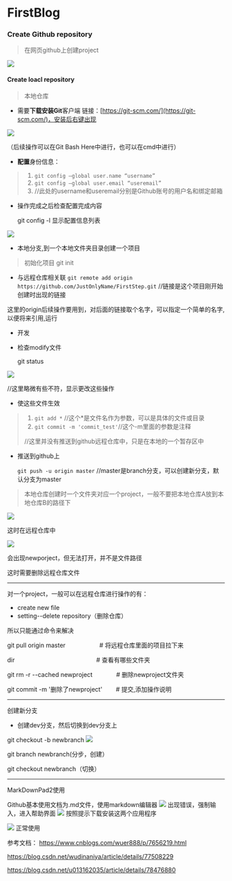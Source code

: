 # FirstBlog
### Create Github repository
> 在网页github上创建project

![](https://i.imgur.com/BIutuUV.png)


#### Create loacl repository
> 本地仓库

- 需要**下载安装Git**客户端 链接：[https://git-scm.com/](https://git-scm.com/)，安装后右键出现

![](https://i.imgur.com/0FOJY4A.png)

（后续操作可以在Git Bash Here中进行，也可以在cmd中进行）


- **配置**身份信息：
> 1. `git config –global user.name “username”`
> 2. `git config –global user.email “useremail”`
> 3. //此处的username和useremail分别是Github账号的用户名和绑定邮箱

- 操作完成之后检查配置完成内容

    git config -l
显示配置信息列表

![](https://i.imgur.com/l2C0UGc.png)

- 本地分支,到一个本地文件夹目录创建一个项目

> 初始化项目
    git init

- 与远程仓库相关联
`git remote add origin https://github.com/JustOnlyName/FirstStep.git`
//链接是这个项目刚开始创建时出现的链接

 这里的origin后续操作要用到，对后面的链接取个名字，可以指定一个简单的名字,以便将来引用,运行


- 开发
- 检查modify文件

    git status
    
![](https://i.imgur.com/PyRrE3K.png)

//这里略微有些不符，显示更改这些操作
- 使这些文件生效

> 1. `git add *` //这个*是文件名作为参数，可以是具体的文件或目录
> 2. `git commit -m 'commit_test'`//这个-m里面的参数是注释
> 
> //这里并没有推送到github远程仓库中，只是在本地的一个暂存区中

- 推送到github上

    `git push -u origin master`
//master是branch分支，可以创建新分支，默认分支为master

> 本地仓库创建时一个文件夹对应一个project，一般不要把本地仓库A放到本地仓库B的路径下

![](https://i.imgur.com/OauYl1q.png)

这时在远程仓库中

![](https://i.imgur.com/OXM3ZxU.png)

会出现newporject，但无法打开，并不是文件路径

这时需要删除远程仓库文件

----------

对一个project，一般可以在远程仓库进行操作的有：

-  create new file
-  setting--delete repository（删除仓库）

所以只能通过命令来解决

git pull origin master                    # 将远程仓库里面的项目拉下来

dir                                                # 查看有哪些文件夹

git rm -r --cached newproject              # 删除newproject文件夹

git commit -m '删除了newproject'        # 提交,添加操作说明

-----------

创建新分支
- 创建dev分支，然后切换到dev分支上

git checkout -b newbranch
![](https://i.imgur.com/wsRsLGQ.png)

git branch newbranch(分步，创建）

git checkout newbranch（切换）


----------
MarkDownPad2使用

Github基本使用文档为.md文件，使用markdown编辑器
![](https://i.imgur.com/WKSSb6L.png)
出现错误，强制输入，进入帮助界面
![](https://i.imgur.com/myUTSnv.png)
按照提示下载安装这两个应用程序

![](https://i.imgur.com/53zVN2l.png)
正常使用



参考文档：
https://www.cnblogs.com/wuer888/p/7656219.html

https://blog.csdn.net/wudinaniya/article/details/77508229

https://blog.csdn.net/u013162035/article/details/78476880

